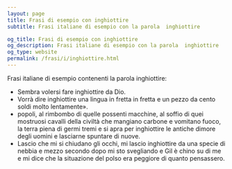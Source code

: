 ```yaml
---
layout: page
title: Frasi di esempio con inghiottire 
subtitle: Frasi italiane di esempio con la parola  inghiottire

og_title: Frasi di esempio con inghiottire 
og_description: Frasi italiane di esempio con la parola  inghiottire
og_type: website
permalink: /frasi/i/inghiottire.html
---
```


Frasi italiane di esempio contenenti la parola inghiottire:


- Sembra volersi fare inghiottire da Dio.
- Vorrà dire inghiottire una lingua in fretta in fretta e un pezzo da cento soldi molto lentamente».
- popoli, al rimbombo di quelle possenti macchine, al soffio di quei mostruosi cavalli della civiltà che mangiano carbone e vomitano fuoco, la terra piena di germi tremi e si apra per inghiottire le antiche dimore degli uomini e lasciarne spuntare di nuove.
- Lascio che mi si chiudano gli occhi, mi lascio inghiottire da una specie di nebbia e mezzo secondo dopo mi sto svegliando e Gil è chino su di me e mi dice che la situazione del polso era peggiore di quanto pensassero.
